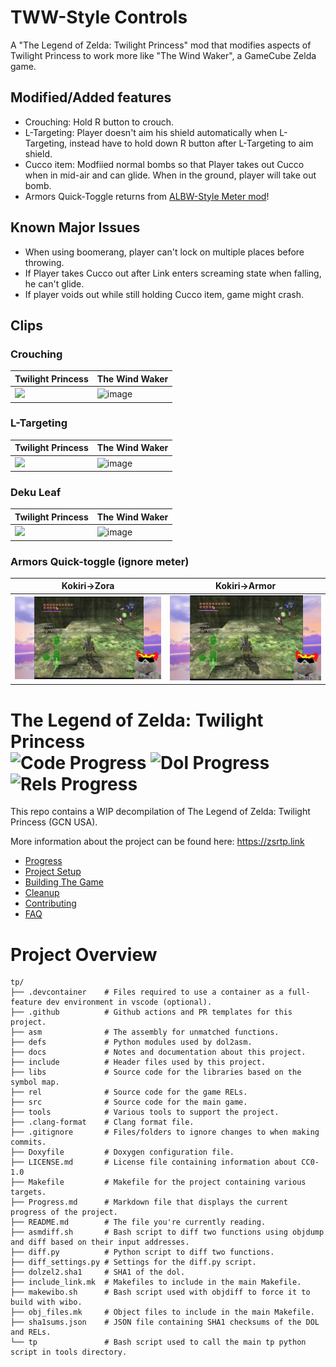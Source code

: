 # TWW-Style Controls
A "The Legend of Zelda: Twilight Princess" mod that modifies aspects of Twilight Princess to work more like "The Wind Waker", a GameCube Zelda game.

## Modified/Added features

* Crouching: Hold R button to crouch.
* L-Targeting: Player doesn't aim his shield automatically when L-Targeting, instead have to hold down R button after L-Targeting to aim shield.
* Cucco item: Modfiied normal bombs so that Player takes out Cucco when in mid-air and can glide. When in the ground, player will take out bomb.
* Armors Quick-Toggle returns from [ALBW-Style Meter mod](https://github.com/Captainkittyca2/TP_ALBWStyleMeter)!

## Known Major Issues
* When using boomerang, player can't lock on multiple places before throwing.
* If Player takes Cucco out after Link enters screaming state when falling, he can't glide.
* If player voids out while still holding Cucco item, game might crash.

## Clips
### Crouching
| Twilight Princess                            | The Wind Waker                            |
| ----------------------------------- | ----------------------------------- |
| ![](https://github.com/Captainkittyca2/tp/blob/TWW-Style_Controls/GIFs/crouchTP.gif) | ![image](https://github.com/Captainkittyca2/tp/blob/TWW-Style_Controls/GIFs/crouchTWW.gif) |
### L-Targeting
| Twilight Princess                            | The Wind Waker                            |
| ----------------------------------- | ----------------------------------- |
| ![](https://github.com/Captainkittyca2/tp/blob/TWW-Style_Controls/GIFs/LltargetingTP.gif) | ![image](https://github.com/Captainkittyca2/tp/blob/TWW-Style_Controls/GIFs/LltargetingTWW.gif) |
### Deku Leaf
| Twilight Princess                            | The Wind Waker                            |
| ----------------------------------- | ----------------------------------- |
| ![](https://github.com/Captainkittyca2/tp/blob/TWW-Style_Controls/GIFs/glideTP.gif) | ![image](https://github.com/Captainkittyca2/tp/blob/TWW-Style_Controls/GIFs/glideTWW.gif) |
### Armors Quick-toggle (ignore meter)
| Kokiri->Zora                            | Kokiri->Armor                            |
| ----------------------------------- | ----------------------------------- |
| ![](https://github.com/Captainkittyca2/TP_ALBWStyleMeter/blob/main/GIFs/KokiriToZora.gif) | ![](https://github.com/Captainkittyca2/TP_ALBWStyleMeter/blob/main/GIFs/KokiriToArmor.gif) |


# The Legend of Zelda: Twilight Princess <br /> ![Code Progress] ![Dol Progress] ![Rels Progress]
[Code Progress]: https://img.shields.io/endpoint?label=Code&url=https%3A%2F%2Fprogress.deco.mp%2Fdata%2Ftwilightprincess%2Fgcn_usa%2Fdefault%2F%3Fmode%3Dshield%26measure%3Dcode
[Dol Progress]: https://img.shields.io/endpoint?label=Dol&url=https%3A%2F%2Fprogress.deco.mp%2Fdata%2Ftwilightprincess%2Fgcn_usa%2Fdefault%2F%3Fmode%3Dshield%26measure%3Ddol
[Rels Progress]: https://img.shields.io/endpoint?label=Rels&url=https%3A%2F%2Fprogress.deco.mp%2Fdata%2Ftwilightprincess%2Fgcn_usa%2Fdefault%2F%3Fmode%3Dshield%26measure%3Drels

This repo contains a WIP decompilation of The Legend of Zelda: Twilight Princess (GCN USA).

More information about the project can be found here: https://zsrtp.link  

<!--ts-->
* [Progress](https://zsrtp.link/progress)
* [Project Setup](https://zsrtp.link/contribute/installation#set-up-dependencies)
* [Building The Game](https://zsrtp.link/contribute/installation#building)
* [Cleanup](https://zsrtp.link/contribute/installation#cleanup)
* [Contributing](https://zsrtp.link/contribute)
* [FAQ](https://zsrtp.link/about)
        
<!--te-->

Project Overview
=================
```
tp/
├── .devcontainer    # Files required to use a container as a full-feature dev environment in vscode (optional).
├── .github          # Github actions and PR templates for this project.
├── asm              # The assembly for unmatched functions.
├── defs             # Python modules used by dol2asm.
├── docs             # Notes and documentation about this project.
├── include          # Header files used by this project.
├── libs             # Source code for the libraries based on the symbol map.
├── rel              # Source code for the game RELs.
├── src              # Source code for the main game.
├── tools            # Various tools to support the project.
├── .clang-format    # Clang format file.
├── .gitignore       # Files/folders to ignore changes to when making commits.
├── Doxyfile         # Doxygen configuration file.
├── LICENSE.md       # License file containing information about CC0-1.0
├── Makefile         # Makefile for the project containing various targets.
├── Progress.md      # Markdown file that displays the current progress of the project.
├── README.md        # The file you're currently reading.
├── asmdiff.sh       # Bash script to diff two functions using objdump and diff based on their input addresses.
├── diff.py          # Python script to diff two functions.
├── diff_settings.py # Settings for the diff.py script.
├── dolzel2.sha1     # SHA1 of the dol.
├── include_link.mk  # Makefiles to include in the main Makefile.
├── makewibo.sh      # Bash script used with objdiff to force it to build with wibo.
├── obj_files.mk     # Object files to include in the main Makefile.
├── sha1sums.json    # JSON file containing SHA1 checksums of the DOL and RELs.
└── tp               # Bash script used to call the main tp python script in tools directory.
```
